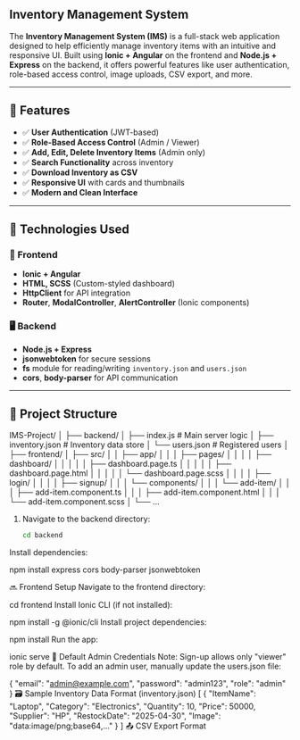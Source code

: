 ## Inventory Management System

The **Inventory Management System (IMS)** is a full-stack web application designed to help efficiently manage inventory items with an intuitive and responsive UI. Built using **Ionic + Angular** on the frontend and **Node.js + Express** on the backend, it offers powerful features like user authentication, role-based access control, image uploads, CSV export, and more.
 
 ---
 
 ## 🚀 Features
 
 - ✅ **User Authentication** (JWT-based)
 - ✅ **Role-Based Access Control** (Admin / Viewer)
 - ✅ **Add, Edit, Delete Inventory Items** (Admin only)
 - ✅ **Search Functionality** across inventory
 - ✅ **Download Inventory as CSV**
 - ✅ **Responsive UI** with cards and thumbnails
 - ✅ **Modern and Clean Interface**
 
 ---
 
 ## 🔧 Technologies Used
 
 ### 📱 Frontend
 - **Ionic + Angular**
 - **HTML, SCSS** (Custom-styled dashboard)
 - **HttpClient** for API integration
 - **Router**, **ModalController**, **AlertController** (Ionic components)
 
 ### 🖥️ Backend
 - **Node.js + Express**
 - **jsonwebtoken** for secure sessions
 - **fs** module for reading/writing `inventory.json` and `users.json`
 - **cors**, **body-parser** for API communication
 
 ---
 
 ## 🧰 Project Structure
 IMS-Project/
 │
 ├── backend/
 │   ├── index.js               # Main server logic
 │   ├── inventory.json         # Inventory data store
 │   └── users.json             # Registered users
 │
 ├── frontend/
 │   ├── src/
 │   │   ├── app/
 │   │   │   ├── pages/
 │   │   │   │   ├── dashboard/
 │   │   │   │   │   ├── dashboard.page.ts
 │   │   │   │   │   ├── dashboard.page.html
 │   │   │   │   │   └── dashboard.page.scss
 │   │   │   │   ├── login/
 │   │   │   │   ├── signup/
 │   │   │   └── components/
 │   │   │       └── add-item/
 │   │   │           ├── add-item.component.ts
 │   │   │           ├── add-item.component.html
 │   │   │           └── add-item.component.scss
 │   └── ...
 
 
 1. Navigate to the backend directory:
    ```bash
    cd backend
 Install dependencies:
 
 
 npm install express cors body-parser jsonwebtoken


 
 🔜 Frontend Setup
 Navigate to the frontend directory:
 
 
 cd frontend
 Install Ionic CLI (if not installed):
 
 npm install -g @ionic/cli
 Install project dependencies:
 
 
 npm install
 Run the app:
 
 
 ionic serve
 🔐 Default Admin Credentials
 Note: Sign-up allows only "viewer" role by default. To add an admin user, manually update the users.json file:
 
 
 {
   "email": "admin@example.com",
   "password": "admin123",
   "role": "admin"
 }
 🗃️ Sample Inventory Data Format (inventory.json)
 [
   {
     "ItemName": "Laptop",
     "Category": "Electronics",
     "Quantity": 10,
     "Price": 50000,
     "Supplier": "HP",
     "RestockDate": "2025-04-30",
     "Image": "data:image/png;base64,..."
   }
 ]
 📤 CSV Export Format
